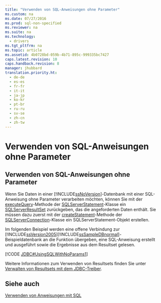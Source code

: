 ```yaml
---
title: "Verwenden von SQL-Anweisungen ohne Parameter"
ms.custom: na
ms.date: 07/27/2016
ms.prod: sql-non-specified
ms.reviewer: na
ms.suite: na
ms.technology: 
  - drivers
ms.tgt_pltfrm: na
ms.topic: article
ms.assetid: 4b0728bd-059b-4b71-895c-999335bc7427
caps.latest.revision: 10
caps.handback.revision: 8
manager: jhubbard
translation.priority.ht: 
  - de-de
  - es-es
  - fr-fr
  - it-it
  - ja-jp
  - ko-kr
  - pt-br
  - ru-ru
  - sv-se
  - zh-cn
  - zh-tw
---
```

# Verwenden von SQL-Anweisungen ohne Parameter
    
## Verwenden von SQL\-Anweisungen ohne Parameter  
 Wenn Sie Daten in einer [!INCLUDE[ssNoVersion](../content/includes/ssNoVersion_md.md)]\-Datenbank mit einer SQL\-Anweisung ohne Parameter verarbeiten möchten, können Sie mit der [executeQuery](../content/executeQuery-Method--SQLServerStatement-.md)\-Methode der [SQLServerStatement](../content/SQLServerStatement-Class.md)\-Klasse ein [SQLServerResultSet](../content/SQLServerResultSet-Class.md) zurückgeben, das die angeforderten Daten enthält. Sie müssen dazu zuerst mit der [createStatement](../content/createStatement-Method--SQLServerConnection-.md)\-Methode der [SQLServerConnection](../content/SQLServerConnection-Class.md)\-Klasse ein SQLServerStatement\-Objekt erstellen.  
  
 Im folgenden Beispiel werden eine offene Verbindung zur [!INCLUDE[ssVersion2005](../content/includes/ssVersion2005_md.md)][!INCLUDE[ssSampleDBnormal](../content/includes/ssSampleDBnormal_md.md)]\-Beispieldatenbank an die Funktion übergeben, eine SQL\-Anweisung erstellt und ausgeführt sowie die Ergebnisse aus dem Resultset gelesen.  
  
 [!CODE [JDBC#UsingSQLWithNoParams1](../CodeSnippet/SQLDrivers/jdbc#usingsqlwithnoparams1)]  
  
 Weitere Informationen zum Verwenden von Resultsets finden Sie unter [Verwalten von Resultsets mit dem JDBC-Treiber](../content/Managing-Result-Sets-with-the-JDBC-Driver.md).  
  
## Siehe auch  
 [Verwenden von Anweisungen mit SQL](../content/Using-Statements-with-SQL.md)  
  
  